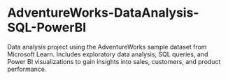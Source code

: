 # AdventureWorks-DataAnalysis-SQL-PowerBI
Data analysis project using the AdventureWorks sample dataset from Microsoft Learn. Includes exploratory data analysis, SQL queries, and Power BI visualizations to gain insights into sales, customers, and product performance.
